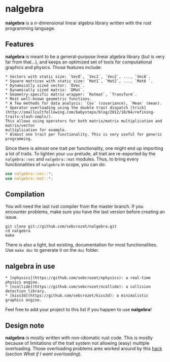 nalgebra
========

**nalgebra** is a _n_-dimensional linear algebra library written with the rust
programming language.

## Features
**nalgebra** is meant to be a general-purpose linear algebra library (but is very far from that…),
and keeps an optimized set of tools for computational graphics and physics. Those features include:

    * Vectors with static size: `Vec0`, `Vec1`, `Vec2`, ..., `Vec6`.
    * Square matrices with static size: `Mat1`, `Mat2`, ..., `Mat6 `.
    * Dynamically sized vector: `DVec`.
    * Dynamically sized matrix: `DMat`.
    * Geometry-specific matrix wrapper: `Rotmat`, `Transform`.
    * Most well-known geometric functions.
    * A few methods for data analysis: `Cov` (covariance), `Mean` (mean).
    * Operator overloading using the double trait dispatch [trick](http://smallcultfollowing.com/babysteps/blog/2012/10/04/refining-traits-slash-impls/).
    This allows using operators for both matrix/matrix multiplication and matrix/vector
    multiplication for example.
    * Almost one trait per functionality. This is very useful for generic programming.

Since there is almost one trait per functionality, one might end up importing a lot of traits. To
lighten your `use` prelude, all trait are re-exported by the `nalgebra::vec` and `nalgebra::mat`
modules. Thus, to bring every functionalities of `nalgebra` in scope, you can do:

```rust
use nalgebra::vec::*;
use nalgebra::mat::*;
```

## Compilation
You will need the last rust compiler from the master branch.
If you encounter problems, make sure you have the last version before creating an issue.

    git clone git://github.com/sebcrozet/nalgebra.git
    cd nalgebra
    make

There is also a light, but existing, documentation for most functionalities. Use `make doc` to
generate it on the `doc` folder.

## nalgebra in use

    * [nphysics](https://github.com/sebcrozet/nphysics): a real-time physics engine.
    * [ncollide](https://github.com/sebcrozet/ncollide): a collision detection library.
    * [kiss3d](https://github.com/sebcrozet/kiss3d): a minimalistic graphics engine.

Feel free to add your project to this list if you happen to use **nalgebra**!

## Design note

**nalgebra** is mostly written with non-idiomatic rust code. This is mostly because of limitations
of the trait system not allowing (easy) multiple overloading. Those overloading problems ares
worked around by this
[hack](http://smallcultfollowing.com/babysteps/blog/2012/10/04/refining-traits-slash-impls/)
(section _What if I want overloading_).
